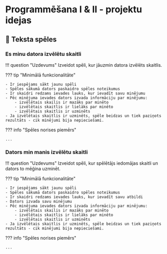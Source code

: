 # Programmēšana I & II - projektu idejas

## :small_orange_diamond: Teksta spēles

### Es minu datora izvēlētu skaitli

!!! question "Uzdevums"
    Izveidot spēli, kur jāuzmin datora izvēlēts skaitlis.

??? tip "Minimālā funkcionalitāte"

    - Ir iespējams sākt jaunu spēli
    - Spēles sākumā dators paskaidro spēles noteikumus
    - Ir skaidri redzams ievades lauks, kur ievadīt savu minējumu
    - Pēc minējuma ievades dators izvada informāciju par minējumu:
        - izvēlētais skailis ir mazāks par minēto
        - izvēlētais skaitlis ir lielāks par minēto
        - izvēlētais skaitlis ir uzminēts
    - Ja izvēlētais skaitlis ir uzminēts, spēle beidzas un tiek paziņots rezultāts - cik minējumi bija nepieciešami.

??? info "Spēles norises piemērs"

    ...

### Dators min manis izvēlētu skaitli

!!! question "Uzdevums"
    Izveidot spēli, kur spēlētājs iedomājas skaitli un dators to mēģina uzminēt.

??? tip "Minimālā funkcionalitāte"

    - Ir iespējams sākt jaunu spēli
    - Spēles sākumā dators paskaidro spēles noteikumus
    - Ir skaidri redzams ievades lauks, kur ievadīt savu atbildi
    - Dators izvada savu minējumu
    - Pēc minējuma ievades dators izvada informāciju par minējumu:
        - izvēlētais skailis ir mazāks par minēto
        - izvēlētais skaitlis ir lielāks par minēto
        - izvēlētais skaitlis ir uzminēts
    - Ja izvēlētais skaitlis ir uzminēts, spēle beidzas un tiek paziņots rezultāts - cik minējumi bija nepieciešami.

??? info "Spēles norises piemērs"

    ...
